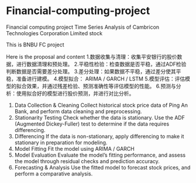 # Financial-computing-project
Financial computing project Time Series Analysis of Cambricon Technologies Corporation Limited stock

This is BNBU FC project

Here is the proposal and content
1.数据收集与清理：收集平安银行的股价数据，进行数据清理和预处理。
2.平稳性检验：检查数据是否平稳，通过ADF检验判断数据是否需要差分处理。
3.差分处理：如果数据不平稳，通过差分使其平稳，准备进行建模。
4.模型拟合： ARIMA / GARCH / LSTM
5.模型评估：评估模型的拟合效果，并通过残差检验、预测准确性等评估模型的性能。
6.预测与分析：使用拟合好的模型进行股价预测，并进行对比分析。

1. Data Collection & Cleaning
Collect historical stock price data of Ping An Bank, and perform data cleaning and preprocessing.
2. Stationarity Testing
Check whether the data is stationary. Use the ADF (Augmented Dickey-Fuller) test to determine if the data requires differencing.
3. Differencing
If the data is non-stationary, apply differencing to make it stationary in preparation for modeling.
4. Model Fitting
Fit the model using ARIMA / GARCH
5. Model Evaluation
Evaluate the model’s fitting performance, and assess the model through residual checks and prediction accuracy.
6. Forecasting & Analysis
Use the fitted model to forecast stock prices, and perform a comparative analysis.
